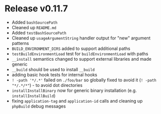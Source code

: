# Release v0.11.7

- Added `bashSourcePath`
- Cleaned up `README.md`
- Added `testBashSourcePath`
- Cleaned up `usageArgumentString` handler output for "new" argument patterns
- `BUILD_ENVIRONMENT_DIRS` added to support additional paths
- `testBuildEnvironmentLoad` test for `buildEnvironmentLoad` with paths
- `__install` semantics changed to support external libraries and made generic
- `__build` should be used to install `__build`
- adding basic hook tests for internal hooks
- `! -path '*/.*'` failed on `./foo/bar` so globally fixed to avoid it (`! -path "*/.*/*"`) - to avoid dot directories
- `installInstallBinary` now for generic binary installation (e.g. `installInstallBuild`)
- fixing `application-tag` and `application-id` calls and cleaning up `phpBuild` debug messages
